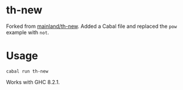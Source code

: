 # th-new

Forked from [mainland/th-new](https://github.com/mainland/th-new).
Added a Cabal file and replaced the `pow` example with `not`.

# Usage

```
cabal run th-new
```

Works with GHC 8.2.1.
